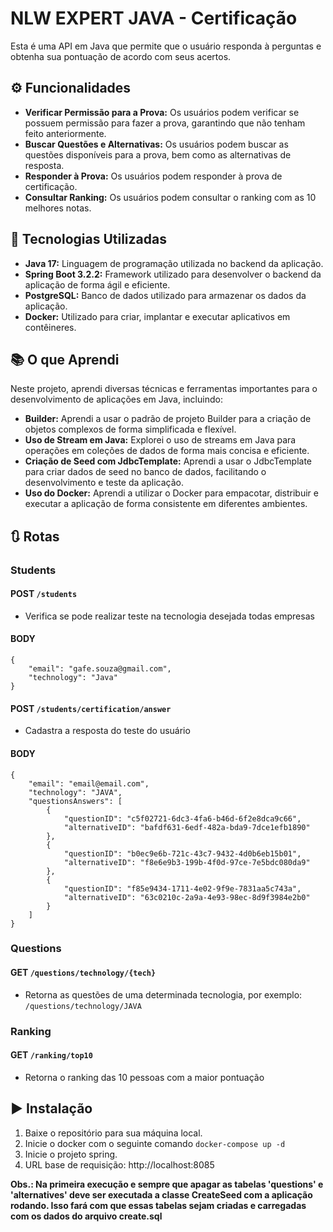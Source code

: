 # NLW EXPERT JAVA - Certificação

Esta é uma API em Java que permite que o usuário responda à perguntas e obtenha sua pontuação de acordo com seus acertos.

## ⚙️ Funcionalidades

- **Verificar Permissão para a Prova:** Os usuários podem verificar se possuem permissão para fazer a prova, garantindo que não tenham feito anteriormente.
- **Buscar Questões e Alternativas:** Os usuários podem buscar as questões disponíveis para a prova, bem como as alternativas de resposta.
- **Responder à Prova:** Os usuários podem responder à prova de certificação.
- **Consultar Ranking:** Os usuários podem consultar o ranking com as 10 melhores notas.

## 🧪 Tecnologias Utilizadas

- **Java 17:** Linguagem de programação utilizada no backend da aplicação.
- **Spring Boot 3.2.2:** Framework utilizado para desenvolver o backend da aplicação de forma ágil e eficiente.
- **PostgreSQL:** Banco de dados utilizado para armazenar os dados da aplicação.
- **Docker:** Utilizado para criar, implantar e executar aplicativos em contêineres.

## 📚 O que Aprendi

Neste projeto, aprendi diversas técnicas e ferramentas importantes para o desenvolvimento de aplicações em Java, incluindo:

- **Builder:** Aprendi a usar o padrão de projeto Builder para a criação de objetos complexos de forma simplificada e flexível.
- **Uso de Stream em Java:** Explorei o uso de streams em Java para operações em coleções de dados de forma mais concisa e eficiente.
- **Criação de Seed com JdbcTemplate:** Aprendi a usar o JdbcTemplate para criar dados de seed no banco de dados, facilitando o desenvolvimento e teste da aplicação.
- **Uso do Docker:** Aprendi a utilizar o Docker para empacotar, distribuir e executar a aplicação de forma consistente em diferentes ambientes.

## 🔃 Rotas
### Students
#### **POST** `/students`
- Verifica se pode realizar teste na tecnologia desejada todas empresas

#### BODY
```
{
    "email": "gafe.souza@gmail.com",
    "technology": "Java"
}
```

#### **POST** `/students/certification/answer`
- Cadastra a resposta do teste do usuário
#### BODY
```
{
    "email": "email@email.com",
    "technology": "JAVA",
    "questionsAnswers": [
        {
            "questionID": "c5f02721-6dc3-4fa6-b46d-6f2e8dca9c66",
            "alternativeID": "bafdf631-6edf-482a-bda9-7dce1efb1890"
        },
        {
            "questionID": "b0ec9e6b-721c-43c7-9432-4d0b6eb15b01",
            "alternativeID": "f8e6e9b3-199b-4f0d-97ce-7e5bdc080da9"
        },
        {
            "questionID": "f85e9434-1711-4e02-9f9e-7831aa5c743a",
            "alternativeID": "63c0210c-2a9a-4e93-98ec-8d9f3984e2b0"
        }
    ]
}
```
 
### Questions
#### **GET** `/questions/technology/{tech}`
- Retorna as questões de uma determinada tecnologia, por exemplo: `/questions/technology/JAVA`

### Ranking
#### **GET** `/ranking/top10`
- Retorna o ranking das 10 pessoas com a maior pontuação


## ▶️ Instalação
1. Baixe o repositório para sua máquina local.
2. Inicie o docker com o seguinte comando `docker-compose up -d`
3. Inicie o projeto spring.
4. URL base de requisição: http://localhost:8085

**Obs.: Na primeira execução e sempre que apagar as tabelas 'questions' e 'alternatives' deve ser executada a classe CreateSeed com a aplicação rodando. Isso fará com que essas tabelas sejam criadas e carregadas com os dados do arquivo create.sql**
